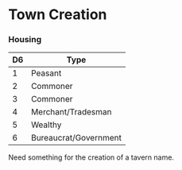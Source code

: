 # Town Creation

### Housing
| D6 | Type|
|---|---|
| 1 | Peasant |
| 2 | Commoner |
| 3 | Commoner |
| 4 | Merchant/Tradesman |
| 5 | Wealthy |
| 6 | Bureaucrat/Government |		





Need something for the creation of a tavern name. 
